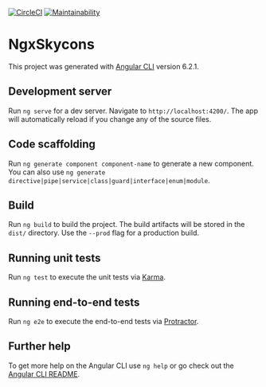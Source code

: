 [![CircleCI](https://circleci.com/gh/andipaetzold/ngx-skycons/tree/master.svg?style=svg)](https://circleci.com/gh/andipaetzold/ngx-skycons/tree/master)
[![Maintainability](https://api.codeclimate.com/v1/badges/066028f5d3682eed82b8/maintainability)](https://codeclimate.com/github/andipaetzold/ngx-skycons/maintainability)

# NgxSkycons

This project was generated with [Angular CLI](https://github.com/angular/angular-cli) version 6.2.1.

## Development server

Run `ng serve` for a dev server. Navigate to `http://localhost:4200/`. The app will automatically reload if you change any of the source files.

## Code scaffolding

Run `ng generate component component-name` to generate a new component. You can also use `ng generate directive|pipe|service|class|guard|interface|enum|module`.

## Build

Run `ng build` to build the project. The build artifacts will be stored in the `dist/` directory. Use the `--prod` flag for a production build.

## Running unit tests

Run `ng test` to execute the unit tests via [Karma](https://karma-runner.github.io).

## Running end-to-end tests

Run `ng e2e` to execute the end-to-end tests via [Protractor](http://www.protractortest.org/).

## Further help

To get more help on the Angular CLI use `ng help` or go check out the [Angular CLI README](https://github.com/angular/angular-cli/blob/master/README.md).
